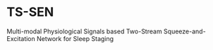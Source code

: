 # TS-SEN

Multi-modal Physiological Signals based Two-Stream Squeeze-and-Excitation Network for Sleep Staging
